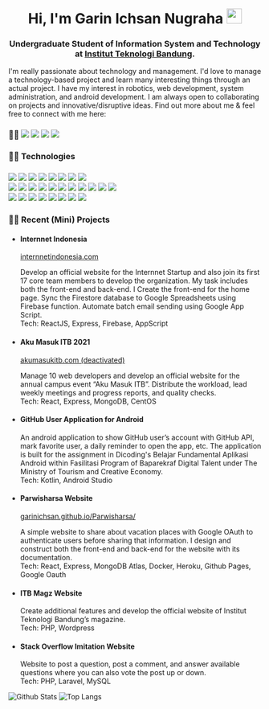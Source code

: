 <h1 align="center">Hi, I'm Garin Ichsan Nugraha <img src="https://raw.githubusercontent.com/aemmadi/aemmadi/master/wave.gif" width="30px"></h1>
<h3 align="center">Undergraduate Student of Information System and Technology at <a href="https://www.itb.ac.id">Institut Teknologi Bandung<a>.</h3>

I'm really passionate about technology and management. I'd love to manage a technology-based project and learn many interesting things through an actual project. I have my interest in robotics, web development, system administration, and android development. I am always open to collaborating on projects and innovative/disruptive ideas. Find out more about me & feel free to connect with me here:

<h3> 🙋‍♂️ 
<a href="https://www.linkedin.com/in/garinichsan" target="_blank" rel="noopener noreferrer"><img src="https://img.shields.io/badge/-garinichsan-blue?style=flat-square&logo=Linkedin&logoColor=white/"></a>
<a href="https://medium.com/@garinichsan" target="_blank" rel="noopener noreferrer"><img src="https://img.shields.io/badge/-garinichsan-black?style=flat-square&logo=Medium&logoColor=white/"></a>
<a href="https://gitlab.informatika.org/garinichsan" target="_blank" rel="noopener noreferrer"><img src="https://img.shields.io/badge/-garinichsan-orange?style=flat-square&logo=Gitlab&logoColor=white/"></a>
<a href="mailto: garin.kra@gmail.com" target="_blank" rel="noopener noreferrer"><img src="https://img.shields.io/badge/-garin.kra@gmail.com-f6f6f6?style=flat-square&logo=Gmail&logoColor=white/"></a>
<h3>

<h3> 👨‍💻 Technologies <h3>
<p>
<img src="https://img.shields.io/badge/-C++-333333?style=flat-square&logo=c">
<img src="https://img.shields.io/badge/-Python-333333?style=flat-square&logo=Python">
<img src="https://img.shields.io/badge/-Java-333333?style=flat-square&logo=java">
<img src="https://img.shields.io/badge/-JavaScript-333333?style=flat-square&logo=javascript"> 
<img src="https://img.shields.io/badge/-React-333333?style=flat-square&logo=react">
<img src="https://img.shields.io/badge/-PHP-333333?style=flat-square&logo=php">
<img src="https://img.shields.io/badge/-TypeScript-333333?style=flat-square&logo=typescipt">
<img src="https://img.shields.io/badge/-Kotlin-333333?style=flat-square&logo=kotlin">
<br>
<img src="https://img.shields.io/badge/-HTML5-333333?style=flat-square&logo=html5">
<img src="https://img.shields.io/badge/-CSS3-333333?style=flat-square&logo=css3">
<img src="https://img.shields.io/badge/-Bootstrap-333333?style=flat-square&logo=bootstrap">
<img src="https://img.shields.io/badge/-Nodejs-333333?style=flat-square&logo=Node.js"> 
<img src="https://img.shields.io/badge/-Laravel-333333?style=flat-square&logo=laravel"> 
<img src="https://img.shields.io/badge/-MongoDB-333333?style=flat-square&logo=mongodb">
<img src="https://img.shields.io/badge/-PostgreSQL-333333?style=flat-square&logo=postgresql">
<img src="https://img.shields.io/badge/-MySQL-333333?style=flat-square&logo=mysql">
<img src="https://img.shields.io/badge/-Heroku-333333?style=flat-square&logo=heroku">
<img src="https://img.shields.io/badge/-Docker-333333?style=flat-square&logo=docker">
<img src="https://img.shields.io/badge/-MicrosoftAzure-333333?style=flat-square&logo=microsoft-azure">
<br>
<img src="https://img.shields.io/badge/-Git-333333?style=flat-square&logo=git">
<img src="https://img.shields.io/badge/-GitHub-333333?style=flat-square&logo=github">
<img src="https://img.shields.io/badge/-GitLab-333333?style=flat-square&logo=gitlab">

<img src="https://img.shields.io/badge/-Figma-333333?style=flat-square&logo=figma">
<img src="https://img.shields.io/badge/-AndroidStudio-333333?style=flat-square&logo=android-studio">
<img src="https://img.shields.io/badge/-Arduino-333333?style=flat-square&logo=arduino">
<img src="https://img.shields.io/badge/-ROS-333333?style=flat-square&logo=ros">
<img src="https://img.shields.io/badge/-Ansible-333333?style=flat-square&logo=ansible">

<h3>👨‍🔧 Recent (Mini) Projects</h3>
<ul>
  <li><h4> Internnet Indonesia</h4>
    <a href="http://internnetindonesia.com/" target="_blank" rel="noopener noreferrer">internnetindonesia.com</a>
    <p>Develop an official website for the Internnet Startup and also join its first 17 core team members to develop the organization. My task includes both the front-end and back-end. I Create the front-end for the home page. Sync the Firestore database to Google Spreadsheets using Firebase function. Automate batch email sending using Google App Script.<br>
      Tech: ReactJS, Express, Firebase, AppScript</p>
  </li>
  <li><h4> Aku Masuk ITB 2021</h4>
    <a href="https://ecstatic-almeida-e6d923.netlify.app/" target="_blank" rel="noopener noreferrer">akumasukitb.com (deactivated)</a>
    <p> Manage 10 web developers and develop an official website for the annual campus event “Aku Masuk ITB”. Distribute the workload, lead weekly meetings and progress reports, and quality checks.<br>
      Tech: React, Express, MongoDB, CentOS</p>
  </li>
  <li><h4>GitHub User Application for Android</h4>
    <p>An android application to show GitHub user’s account with GitHub API, mark favorite user, a daily reminder to open the app, etc. The application is built for the assignment in Dicoding's Belajar Fundamental Aplikasi Android within Fasilitasi Program of Baparekraf Digital Talent under The Ministry of Tourism and Creative Economy.<br>
      Tech: Kotlin, Android Studio</p>
  </li>
  <li><h4>Parwisharsa Website</h4>
    <a href="https://garinichsan.github.io/Parwisharsa/" target="_blank" rel="noopener noreferrer">garinichsan.github.io/Parwisharsa/</a>
    <p>A simple website to share about vacation places with Google OAuth to authenticate users before sharing that information. I design and construct both the front-end and back-end for the website with its documentation.<br>
      Tech:  React, Express, MongoDB Atlas, Docker, Heroku, Github Pages, Google Oauth</p>
  </li>
  <li><h4>ITB Magz Website</h4>
    <p>Create additional features and develop the official website of Institut Teknologi Bandung’s magazine.<br>
      Tech: PHP, Wordpress</p>
  </li>
  <li><h4>Stack Overflow Imitation Website</h4>
    <p>Website to post a question, post a comment, and answer available questions where you can also vote the post up or down.<br>
      Tech: PHP, Laravel, MySQL</p>
  </li>
</ul>

![Github Stats](https://github-readme-stats.vercel.app/api?username=garinichsan&count_private=true&show_icons=true&include_all_commits=true)
![Top Langs](https://github-readme-stats.vercel.app/api/top-langs/?username=garinichsan&hide=TeX&layout=compact)
